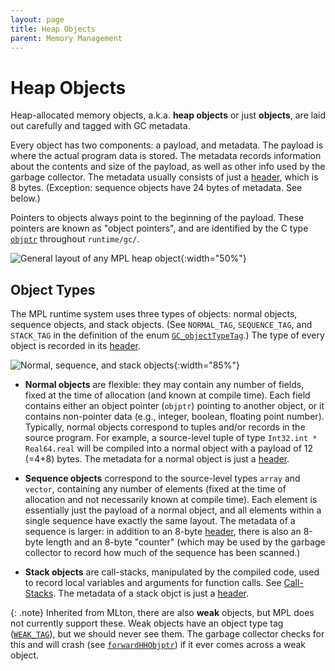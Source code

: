 ```yaml
---
layout: page
title: Heap Objects
parent: Memory Management
---
```


# Heap Objects

Heap-allocated memory objects, a.k.a. **heap objects** or just **objects**, are
laid out carefully and tagged with GC metadata.

Every object has two components: a payload, and metadata. The payload is where
the actual program data is stored. The metadata records information about the
contents and size of the payload, as well as other info used by the garbage
collector. The metadata usually consists of just a [header](header.md), which is
8 bytes. (Exception: sequence objects have 24 bytes of metadata. See below.)

Pointers to objects always point to the beginning of the payload. These
pointers are known as "object pointers", and are identified by the C type
[`objptr`](https://github.com/MPLLang/mpl/blob/5bcbcc1883a12edf0dd0f29bc46e65c2cc2ff65e/runtime/gc/objptr.h#L13) throughout `runtime/gc/`. 

![General layout of any MPL heap object](/assets/heap-obj-model.png){:width="50%"}

## Object Types

The MPL runtime system uses three types of objects: normal objects,
sequence objects, and stack objects. (See `NORMAL_TAG`, `SEQUENCE_TAG`, and
`STACK_TAG` in the definition of the enum [`GC_objectTypeTag`](https://github.com/MPLLang/mpl/blob/5bcbcc1883a12edf0dd0f29bc46e65c2cc2ff65e/runtime/gc/object.h#L19-L26).)
The type of every object is recorded in its [header](header.html).

![Normal, sequence, and stack objects](/assets/heap-obj-types.png){:width="85%"}

* **Normal objects** are flexible: they may contain any number of fields, fixed at
the time of allocation (and known at compile time). Each field contains
either an object pointer (`objptr`) pointing to another object, or it contains
non-pointer data (e.g., integer, boolean, floating point number).
Typically, normal objects correspond to tuples and/or records in the source program.
For example, a source-level tuple of type `Int32.int * Real64.real` will be compiled
into a normal object with a payload of 12 (=4+8) bytes. The metadata for a
normal object is just a [header](header.html).

* **Sequence objects** correspond to the source-level types `array` and `vector`,
containing any number of elements (fixed at the time of allocation and not
necessarily known at compile time). Each element is essentially just the payload
of a normal object, and all elements within a single sequence have exactly the
same layout. The metadata of a sequence is larger: in addition to an 8-byte
[header](header.html), there is also an 8-byte length and an 8-byte "counter"
(which may be used by the garbage collector to record how much of the sequence
has been scanned.)

* **Stack objects** are call-stacks, manipulated by the compiled code, used
to record local variables and arguments for function calls. See [Call-Stacks](stack.html).
The metadata of a stack objct is just a [header](header.html).

{: .note}
Inherited from MLton, there are also **weak** objects, but MPL does not
currently support these. Weak objects have an object type tag
([`WEAK_TAG`](https://github.com/MPLLang/mpl/blob/5bcbcc1883a12edf0dd0f29bc46e65c2cc2ff65e/runtime/gc/object.h#L25)),
but we should never see them. The garbage collector checks for this and will
crash (see [`forwardHHObjptr`](https://github.com/MPLLang/mpl/blob/5bcbcc1883a12edf0dd0f29bc46e65c2cc2ff65e/runtime/gc/hierarchical-heap-collection.c#L1802-L1805))
if it ever comes across a weak object.